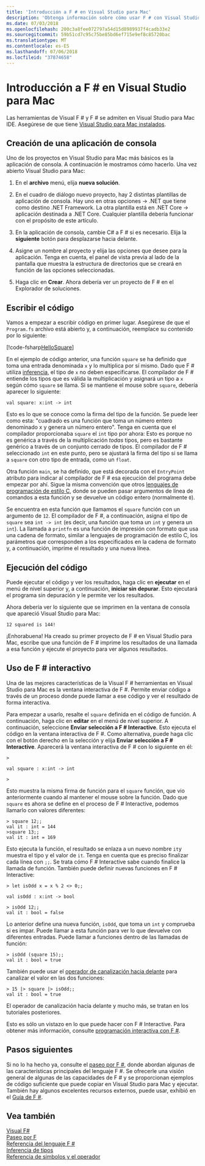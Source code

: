 ```yaml
---
title: 'Introducción a F # en Visual Studio para Mac'
description: 'Obtenga información sobre cómo usar F # con Visual Studio para Mac.'
ms.date: 07/03/2018
ms.openlocfilehash: 200c3a8fee072797a54d15d8989937f4cadb33e2
ms.sourcegitcommit: 59b51cd7c95c75be85bd6ef715e9ef8c85720bac
ms.translationtype: MT
ms.contentlocale: es-ES
ms.lasthandoff: 07/06/2018
ms.locfileid: "37874658"
---
```

# <a name="get-started-with-f-in-visual-studio-for-mac"></a>Introducción a F # en Visual Studio para Mac

Las herramientas de Visual F # y F # se admiten en Visual Studio para Mac IDE. Asegúrese de que tiene [Visual Studio para Mac instalados](install-fsharp.md#install-f-with-visual-studio-for-mac).

## <a name="creating-a-console-application"></a>Creación de una aplicación de consola

Uno de los proyectos en Visual Studio para Mac más básicos es la aplicación de consola.  A continuación le mostramos cómo hacerlo.  Una vez abierto Visual Studio para Mac:

1. En el **archivo** menú, elija **nueva solución**.

2.  En el cuadro de diálogo nuevo proyecto, hay 2 distintas plantillas de aplicación de consola.  Hay uno en otras opciones -> .NET que tiene como destino .NET Framework.  La otra plantilla está en .NET Core -> aplicación destinada a .NET Core.  Cualquier plantilla debería funcionar con el propósito de este artículo.

3. En la aplicación de consola, cambie C# a F # si es necesario.  Elija la **siguiente** botón para desplazarse hacia delante.  

4. Asigne un nombre al proyecto y elija las opciones que desee para la aplicación.  Tenga en cuenta, el panel de vista previa al lado de la pantalla que muestra la estructura de directorios que se creará en función de las opciones seleccionadas.  

5. Haga clic en **Crear**.  Ahora debería ver un proyecto de F # en el Explorador de soluciones.

## <a name="writing-your-code"></a>Escribir el código

Vamos a empezar a escribir código en primer lugar.  Asegúrese de que el `Program.fs` archivo está abierto y, a continuación, reemplace su contenido por lo siguiente:

[!code-fsharp[HelloSquare](../../../samples/snippets/fsharp/getting-started/hello-square.fs)]

En el ejemplo de código anterior, una función `square` se ha definido que toma una entrada denominada `x` y lo multiplica por sí mismo.  Dado que F # utiliza [inferencia](../language-reference/type-inference.md), el tipo de `x` no deben especificarse.  El compilador de F # entiende los tipos que es válida la multiplicación y asignará un tipo a `x` según cómo `square` se llama.  Si se mantiene el mouse sobre `square`, debería aparecer lo siguiente:

```
val square: x:int -> int
```

Esto es lo que se conoce como la firma del tipo de la función.  Se puede leer como esta: "cuadrado es una función que toma un número entero denominado x y genera un número entero".  Tenga en cuenta que el compilador proporcionaba `square` el `int` tipo por ahora: Esto es porque no es genérica a través de la multiplicación *todas* tipos, pero es bastante genérico a través de un conjunto cerrado de tipos.  El compilador de F # seleccionado `int` en este punto, pero se ajustará la firma del tipo si se llama a `square` con otro tipo de entrada, como un `float`.

Otra función `main`, se ha definido, que está decorada con el `EntryPoint` atributo para indicar al compilador de F # esa ejecución del programa debe empezar por ahí.  Sigue la misma convención que otros [lenguajes de programación de estilo C](https://en.wikipedia.org/wiki/Entry_point#C_and_C.2B.2B), donde se pueden pasar argumentos de línea de comandos a esta función y se devuelve un código entero (normalmente `0`).

Se encuentra en esta función que llamamos el `square` función con un argumento de `12`.  El compilador de F #, a continuación, asigna el tipo de `square` sea `int -> int` (es decir, una función que toma un `int` y genera un `int`).  La llamada a `printfn` es una función de impresión con formato que usa una cadena de formato, similar a lenguajes de programación de estilo C, los parámetros que corresponden a los especificados en la cadena de formato y, a continuación, imprime el resultado y una nueva línea.

## <a name="running-your-code"></a>Ejecución del código

Puede ejecutar el código y ver los resultados, haga clic en **ejecutar** en el menú de nivel superior y, a continuación, **iniciar sin depurar**.  Esto ejecutará el programa sin depuración y le permite ver los resultados.

Ahora debería ver lo siguiente que se imprimen en la ventana de consola que apareció Visual Studio para Mac:

```
12 squared is 144!
```

¡Enhorabuena!  Ha creado su primer proyecto de F # en Visual Studio para Mac, escribe que una función de F # imprime los resultados de una llamada a esa función y ejecute el proyecto para ver algunos resultados.

## <a name="using-f-interactive"></a>Uso de F # interactivo

Una de las mejores características de la Visual F # herramientas en Visual Studio para Mac es la ventana interactiva de F #.  Permite enviar código a través de un proceso donde puede llamar a ese código y ver el resultado de forma interactiva.

Para empezar a usarlo, resalte el `square` definida en el código de función.  A continuación, haga clic en **editar** en el menú de nivel superior.  A continuación, seleccione **Enviar selección a F # Interactive**.  Esto ejecuta el código en la ventana interactiva de F #.  Como alternativa, puede haga clic con el botón derecho en la selección y elija **Enviar selección a F # Interactive**.  Aparecerá la ventana interactiva de F # con lo siguiente en él:

```
>

val square : x:int -> int

>
```

Esto muestra la misma firma de función para el `square` función, que vio anteriormente cuando al mantener el mouse sobre la función.  Dado que `square` es ahora se define en el proceso de F # Interactive, podemos llamarlo con valores diferentes:

```
> square 12;;
val it : int = 144
>square 13;;
val it : int = 169
```

Esto ejecuta la función, el resultado se enlaza a un nuevo nombre `it`y muestra el tipo y el valor de `it`.  Tenga en cuenta que es preciso finalizar cada línea con `;;`.  Se trata cómo F # Interactive sabe cuando finalice la llamada de función.  También puede definir nuevas funciones en F # Interactive:

```
> let isOdd x = x % 2 <> 0;;

val isOdd : x:int -> bool

> isOdd 12;;
val it : bool = false
```

Lo anterior define una nueva función, `isOdd`, que toma un `int` y comprueba si es impar.  Puede llamar a esta función para ver lo que devuelve con diferentes entradas.  Puede llamar a funciones dentro de las llamadas de función:

```
> isOdd (square 15);;
val it : bool = true
```

También puede usar el [operador de canalización hacia delante](../language-reference/symbol-and-operator-reference/index.md) para canalizar el valor en las dos funciones:

```
> 15 |> square |> isOdd;;
val it : bool = true
```

El operador de canalización hacia delante y mucho más, se tratan en los tutoriales posteriores.

Esto es sólo un vistazo en lo que puede hacer con F # Interactive.  Para obtener más información, consulte [programación interactiva con F #](../tutorials/fsharp-interactive/index.md).

## <a name="next-steps"></a>Pasos siguientes

Si no lo ha hecho ya, consulte el [paseo por F #](../tour.md), donde abordan algunas de las características principales del lenguaje F #.  Se ofrecerle una visión general de algunas de las capacidades de F # y se proporcionan ejemplos de código suficiente que puede copiar en Visual Studio para Mac y ejecutar.  También hay algunos excelentes recursos externos, puede usar, exhibió en el [Guía de F #](../index.md).

## <a name="see-also"></a>Vea también
 [Visual F#](../index.md)  
 [Paseo por F](../tour.md)  
 [Referencia del lenguaje F #](../language-reference/index.md)  
 [Inferencia de tipos](../language-reference/type-inference.md)  
 [Referencia de símbolos y el operador](../language-reference/symbol-and-operator-reference/index.md)  
